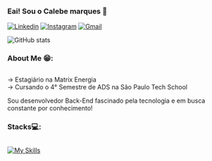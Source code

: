 ### Eai! Sou o Calebe marques 👋
[![Linkedin](https://img.shields.io/badge/LinkedIn-0077B5?style=for-the-badge&logo=linkedin&logoColor=white)](https://www.linkedin.com/in/calebe-marques-rebou%C3%A7as-20372922a/)
[![Instagram](https://img.shields.io/badge/Instagram-E4405F?style=for-the-badge&logo=instagram&logoColor=white)](https://www.instagram.com/marquesrb_/)
[![Gmail](https://img.shields.io/badge/Gmail-D14836?style=for-the-badge&logo=gmail&logoColor=white)]()

![GitHub stats](https://github-readme-stats.vercel.app/api?username=Calebe-Marques&show_icons=true&theme=tokyonight&count_private=true)

### About Me 😁:
##
-> Estagiário na Matrix Energia<br>
-> Cursando o 4° Semestre de ADS na São Paulo Tech School

Sou desenvolvedor Back-End fascinado pela tecnologia e em busca constante por conhecimento!

### Stacks💻:
##
[![My Skills](https://skillicons.dev/icons?i=html,css,js,react,tailwind,nodejs,java,spring,py,fastapi,azure,aws,gcp,docker,kubernetes,mysql)](https://skillicons.dev)
